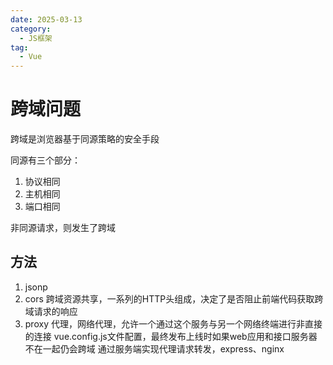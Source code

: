 ```yaml
---
date: 2025-03-13
category:
  - JS框架
tag:
  - Vue
---
```


# 跨域问题
跨域是浏览器基于同源策略的安全手段

同源有三个部分：
1. 协议相同
2. 主机相同
3. 端口相同

非同源请求，则发生了跨域

## 方法
1. jsonp
2. cors
跨域资源共享，一系列的HTTP头组成，决定了是否阻止前端代码获取跨域请求的响应
2. proxy
代理，网络代理，允许一个通过这个服务与另一个网络终端进行非直接的连接
vue.config.js文件配置，最终发布上线时如果web应用和接口服务器不在一起仍会跨域
通过服务端实现代理请求转发，express、nginx